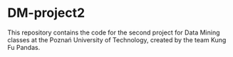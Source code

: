 # DM-project2
This repository contains the code for the second project for Data Mining classes at the Poznań University of Technology, created by the team Kung Fu Pandas. 
